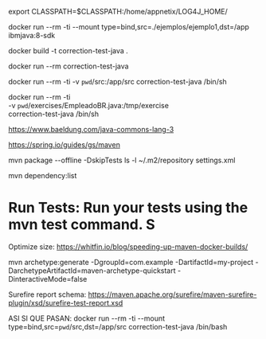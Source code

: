 
export CLASSPATH=$CLASSPATH:/home/appnetix/LOG4J_HOME/

 docker run --rm -ti --mount type=bind,src=./ejemplos/ejemplo1,dst=/app ibmjava:8-sdk


docker build -t correction-test-java .

docker run --rm correction-test-java

docker run --rm -ti -v `pwd`/src:/app/src correction-test-java /bin/sh

docker run --rm -ti \
  -v `pwd`/exercises/EmpleadoBR.java:/tmp/exercise \
  correction-test-java /bin/sh



https://www.baeldung.com/java-commons-lang-3

https://spring.io/guides/gs/maven


mvn package --offline -DskipTests
ls -l ~/.m2/repository
settings.xml


mvn dependency:list


# Run Tests: Run your tests using the mvn test command. S

Optimize size:
https://whitfin.io/blog/speeding-up-maven-docker-builds/


mvn archetype:generate -DgroupId=com.example -DartifactId=my-project -DarchetypeArtifactId=maven-archetype-quickstart -DinteractiveMode=false


Surefire report schema:
https://maven.apache.org/surefire/maven-surefire-plugin/xsd/surefire-test-report.xsd


ASI SI QUE PASAN:
docker run --rm -ti --mount type=bind,src=`pwd`/src,dst=/app/src correction-test-java /bin/bash
